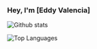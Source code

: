 ### Hey, I'm [Eddy Valencia]

![Github stats](https://github-readme-stats.vercel.app/api?username=eddivalen&show_icons=true&bg_color=30,ff7f21,ff9867&title_color=fff&text_color=fff&icon_color=fff)

![Top Languages](https://github-readme-stats.vercel.app/api/top-langs/?username=eddivalen&layout=compact&langs_count=10)
